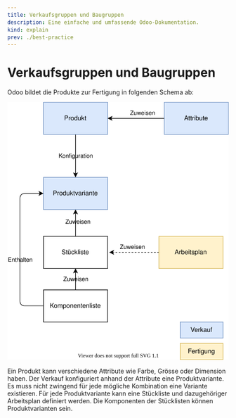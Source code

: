 ```yaml
---
title: Verkaufsgruppen und Baugruppen
description: Eine einfache und umfassende Odoo-Dokumentation.
kind: explain
prev: ./best-practice
---
```


# Verkaufsgruppen und Baugruppen

Odoo bildet die Produkte zur Fertigung in folgenden Schema ab:

![Theorie Verkaufsgruppen und Baugruppen](attachments/Best%20Practice%20Verkaufsgruppen%20und%20Baugruppen.svg)

Ein Produkt kann verschiedene Attribute wie Farbe, Grösse oder Dimension haben. Der Verkauf konfiguriert anhand der Attribute eine Produktvariante. Es muss nicht zwingend für jede mögliche Kombination eine Variante existieren. Für jede Produktvariante kann eine Stückliste und dazugehöriger Arbeitsplan definiert werden. Die Komponenten der Stücklisten können Produktvarianten sein.
